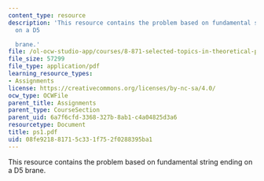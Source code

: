 ```yaml
---
content_type: resource
description: 'This resource contains the problem based on fundamental string ending
  on a D5

  brane.'
file: /ol-ocw-studio-app/courses/8-871-selected-topics-in-theoretical-particle-physics-branes-and-gauge-theory-dynamics-fall-2004/08fe921881715c331f752f0288395ba1_ps1.pdf
file_size: 57299
file_type: application/pdf
learning_resource_types:
- Assignments
license: https://creativecommons.org/licenses/by-nc-sa/4.0/
ocw_type: OCWFile
parent_title: Assignments
parent_type: CourseSection
parent_uid: 6a7f6cfd-3368-327b-8ab1-c4a04825d3a6
resourcetype: Document
title: ps1.pdf
uid: 08fe9218-8171-5c33-1f75-2f0288395ba1
---
```

This resource contains the problem based on fundamental string ending on a D5
brane.